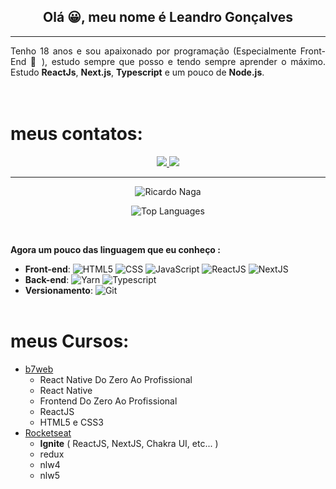 <!-- Description -->
## <div align="center">Olá 😀, meu nome é **Leandro Gonçalves**</div>

<hr/>

<div align="justify">
 Tenho 18 anos e sou apaixonado por programação (Especialmente Front-End 🧡 ), estudo sempre que posso e tendo sempre aprender o máximo. Estudo <strong>ReactJs</strong>, <strong>Next.js</strong>, <strong>Typescript</strong> e um pouco de <strong>Node.js</strong>.
<br><br><br>

 <!-- Contacts -->

# meus contatos:
<div align="center">
  <a
    href="mailto:leandrogoncalvesprofissional@hotmail.com" target="_blank"
  >
    <img src="https://img.shields.io/badge/-Email-000?style=for-the-badge"/>
  </a>
  <a
    href="https://www.linkedin.com/in/leandro-gonçalves-277371208/" target="_blank"
  >
    <img src="https://img.shields.io/badge/-LinkedIn-0e76a8?style=for-the-badge"/>
  </a>
  
  

<hr/>



<!-- GitHub Stats -->
![Ricardo Naga](https://github-readme-stats.vercel.app/api?username=leandro-goncalves&theme=chartreuse-dark&show_icons=true)


![Top Languages](https://github-readme-stats.vercel.app/api/top-langs/?username=leandro-goncalves&theme=dark&layout=compact&card_width=445)
</div>

<!-- Skills -->
<br>

**Agora um pouco das linguagem que eu conheço :**
- **Front-end**: ![HTML5](https://img.shields.io/badge/-HTML5-333333?style=flat&logo=HTML5) ![CSS](https://img.shields.io/badge/-CSS-333333?style=flat&logo=CSS3&logoColor=1572B6) ![JavaScript](https://img.shields.io/badge/-JavaScript-333333?style=flat&logo=javascript) ![ReactJS](https://img.shields.io/badge/-React-333333?style=flat&logo=react) ![NextJS](https://img.shields.io/badge/-Next-333333?style=flat&logo=Next.js)
- **Back-end**: ![Yarn](https://img.shields.io/badge/-Yarn-333333?style=flat&logo=yarn&logoColor=007ACC) ![Typescript](https://img.shields.io/badge/-Typescript-333333?style=flat&logo=typescript)  
- **Versionamento**: ![Git](https://img.shields.io/badge/-Git-333333?style=flat&logo=git)
<br/><br/>

# meus Cursos:
  - [b7web](https://b7web.com.br)
    - React Native Do Zero Ao Profissional
    - React Native
    - Frontend Do Zero Ao Profissional
    - ReactJS
    - HTML5 e CSS3
  - [Rocketseat](rocketseat.com.br)
    - **Ignite** ( ReactJS, NextJS, Chakra UI, etc... )
    - redux
    - nlw4
    - nlw5
